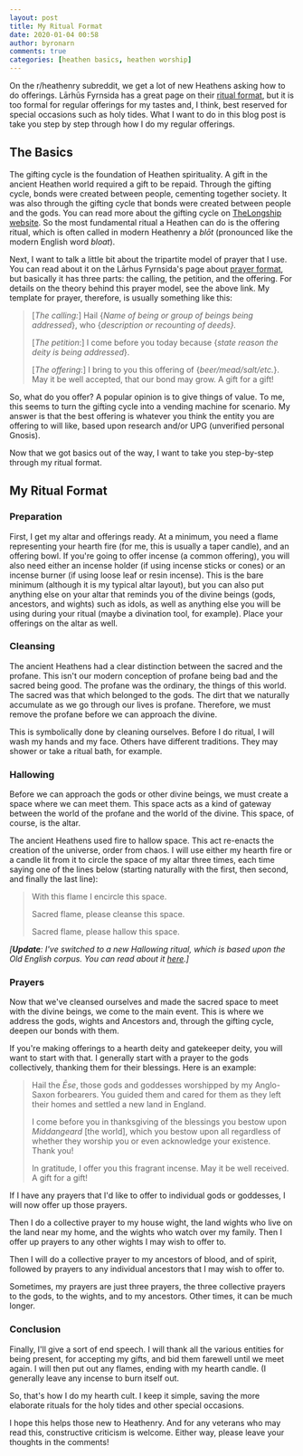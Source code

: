 ```yaml
---
layout: post
title: My Ritual Format
date: 2020-01-04 00:58
author: byronarn
comments: true
categories: [heathen basics, heathen worship]
---
```

On the r/heathenry subreddit, we get a lot of new Heathens asking how to do offerings. Lārhūs Fyrnsida has a great page on their <a target="_blank" rel="noopener" href="https://larhusfyrnsida.com/ritual-format/">ritual format</a>, but it is too formal for regular offerings for my tastes and, I think, best reserved for special occasions such as holy tides. What I want to do in this blog post is take you step by step through how I do my regular offerings.

<h2>The Basics</h2>

The gifting cycle is the foundation of Heathen spirituality. A gift in the ancient Heathen world required a gift to be repaid. Through the gifting cycle, bonds were created between people, cementing together society. It was also through the gifting cycle that bonds were created between people and the gods. You can read more about the gifting cycle on <a target="_blank" rel="noopener" href="https://www.thelongship.net/the-basics/gifting-cycle/">TheLongship website</a>. So the most fundamental ritual a Heathen can do is the offering ritual, which is often called in modern Heathenry a <em>blōt</em> (pronounced like the modern English word <cite>bloat</cite>).

Next, I want to talk a little bit about the tripartite model of prayer that I use. You can read about it on the Lārhus Fyrnsida's page about <a target="_blank" rel="noopener" href="https://larhusfyrnsida.com/prayer-format/">prayer format</a>, but basically it has three parts: the calling, the petition, and the offering. For details on the theory behind this prayer model, see the above link. My template for prayer, therefore, is usually something like this:

<blockquote>[<em>The calling:</em>] Hail {<em>Name of being or group of beings being addressed</em>}, who {<em>description or recounting of deeds}.</em>

[<em>The petition</em>:] I come before you today because {<em>state reason the deity is being addressed</em>}.

[<cite>The offering</cite>:] I bring to you this offering of {<em>beer/mead/salt/etc.</em>}. May it be well accepted, that our bond may grow. A gift for a gift!</blockquote>

So, what do you offer? A popular opinion is to give things of value. To me, this seems to turn the gifting cycle into a vending machine for scenario. My answer is that the best offering is whatever you think the entity you are offering to will like, based upon research and/or UPG (unverified personal Gnosis).

Now that we got basics out of the way, I want to take you step-by-step through my ritual format.

<h2>My Ritual Format</h2>

<h3>Preparation</h3>

First, I get my altar and offerings ready. At a minimum, you need a flame representing your hearth fire (for me, this is usually a taper candle), and an offering bowl. If you're going to offer incense (a common offering), you will also need either an incense holder (if using incense sticks or cones) or an incense burner (if using loose leaf or resin incense). This is the bare minimum (although it is my typical altar layout), but you can also put anything else on your altar that reminds you of the divine beings (gods, ancestors, and wights) such as idols, as well as anything else you will be using during your ritual (maybe a divination tool, for example). Place your offerings on the altar as well.

<h3>Cleansing</h3>

The ancient Heathens had a clear distinction between the sacred and the profane. This isn't our modern conception of profane being bad and the sacred being good. The profane was the ordinary, the things of this world. The sacred was that which belonged to the gods. The dirt that we naturally accumulate as we go through our lives is profane. Therefore, we must remove the profane before we can approach the divine.

This is symbolically done by cleaning ourselves. Before I do ritual, I will wash my hands and my face. Others have different traditions. They may shower or take a ritual bath, for example.

<h3>Hallowing</h3>

Before we can approach the gods or other divine beings, we must create a space where we can meet them. This space acts as a kind of gateway between the world of the profane and the world of the divine. This space, of course, is the altar.

The ancient Heathens used fire to hallow space. This act re-enacts the creation of the universe, order from chaos. I will use either my hearth fire or a candle lit from it to circle the space of my altar three times, each time saying one of the lines below (starting naturally with the first, then second, and finally the last line):

<blockquote>With this flame I encircle this space.

Sacred flame, please cleanse this space.

Sacred flame, please hallow this space.</blockquote>

<em>[</em><strong><em>Update</em></strong><em>: I've switched to a new Hallowing ritual, which is based upon the Old English corpus. You can read about it </em><a target="_blank" rel="noopener" href="https://minewyrtruman.wordpress.com/2020/11/19/my-hallowing-ritual/"><em>here</em></a><em>.]</em>

<h3>Prayers</h3>

Now that we've cleansed ourselves and made the sacred space to meet with the divine beings, we come to the main event. This is where we address the gods, wights and Ancestors and, through the gifting cycle, deepen our bonds with them.

If you're making offerings to a hearth deity and gatekeeper deity, you will want to start with that. I generally start with a prayer to the gods collectively, thanking them for their blessings. Here is an example:

<blockquote>Hail the <em>Ēse</em>, those gods and goddesses worshipped by my Anglo-Saxon forbearers. You guided them and cared for them as they left their homes and settled a new land in England.

I come before you in thanksgiving of the blessings you bestow upon <em>Middangeard</em> [the world], which you bestow upon all regardless of whether they worship you or even acknowledge your existence. Thank you!

In gratitude, I offer you this fragrant incense. May it be well received. A gift for a gift!</blockquote>

If I have any prayers that I'd like to offer to individual gods or goddesses, I will now offer up those prayers.

Then I do a collective prayer to my house wight, the land wights who live on the land near my home, and the wights who watch over my family. Then I offer up prayers to any other wights I may wish to offer to.

Then I will do a collective prayer to my ancestors of blood, and of spirit, followed by prayers to any individual ancestors that I may wish to offer to.

Sometimes, my prayers are just three prayers, the three collective prayers to the gods, to the wights, and to my ancestors. Other times, it can be much longer.

<h3>Conclusion</h3>

Finally, I'll give a sort of end speech. I will thank all the various entities for being present, for accepting my gifts, and bid them farewell until we meet again. I will then put out any flames, ending with my hearth candle. (I generally leave any incense to burn itself out.

So, that's how I do my hearth cult. I keep it simple, saving the more elaborate rituals for the holy tides and other special occasions.

I hope this helps those new to Heathenry. And for any veterans who may read this, constructive criticism is welcome. Either way, please leave your thoughts in the comments!
